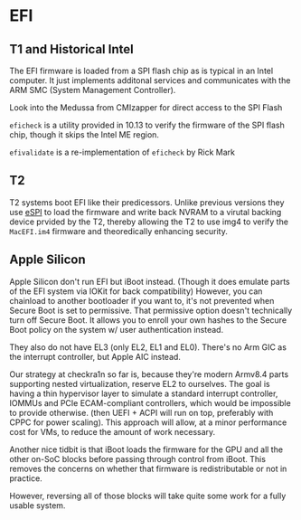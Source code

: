 # EFI

## T1 and Historical Intel

The EFI firmware is loaded from a SPI flash chip as is typical in an Intel computer.  It just implements additonal services and communicates with the ARM SMC (System Management Controller).

Look into the Medussa from CMIzapper for direct access to the SPI Flash

`eficheck` is a utility provided in 10.13 to verify the firmware of the SPI flash chip, though it skips the Intel ME region.

`efivalidate` is a re-implementation of `eficheck` by Rick Mark

## T2

T2 systems boot EFI like their predicessors.  Unlike previous versions they use [eSPI](https://www.intel.com/content/dam/support/us/en/documents/software/chipset-software/327432-004_espi_base_specification_rev1.0_cb.pdf) to load the firmware and write back NVRAM to a virutal backing device prvided by the T2, thereby allowing the T2 to use img4 to verify the `MacEFI.im4` firmware and theoredically enhancing security.

## Apple Silicon

Apple Silicon don't run EFI but iBoot instead.  (Though it does emulate parts of the EFI system via IOKit for back compatibility)
However, you can chainload to another bootloader if you want to, it's not prevented when Secure Boot is set to permissive.
That permissive option doesn't technically turn off Secure Boot. It allows you to enroll your own hashes to the Secure Boot policy on the system w/ user authentication instead.

They also do not have EL3 (only EL2, EL1 and EL0). There's no Arm GIC as the interrupt controller, but Apple AIC instead.

Our strategy at checkra1n so far is, because they're modern Armv8.4 parts supporting nested virtualization, reserve EL2 to ourselves. The goal is having a thin hypervisor layer to simulate a standard interrupt controller, IOMMUs and PCIe ECAM-compliant controllers, which would be impossible to provide otherwise. (then UEFI + ACPI will run on top, preferably with CPPC for power scaling). This approach will allow, at a minor performance cost for VMs, to reduce the amount of work necessary.

Another nice tidbit is that iBoot loads the firmware for the GPU and all the other on-SoC blocks before passing through control from iBoot. This removes the concerns on whether that firmware is redistributable or not in practice.

However, reversing all of those blocks will take quite some work for a fully usable system.
